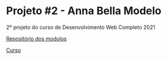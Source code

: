 # Projeto #2 - Anna Bella Modelo

2º projeto do curso de Desenvolvimento Web Completo 2021

[Repositório dos modulos](https://github.com/abraaobb/desenvolvimento-web-2020)

[Curso](https://www.udemy.com/course/web-completo/)